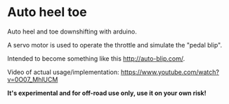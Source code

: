 # Auto heel toe

Auto heel and toe downshifting with arduino.

A servo motor is used to operate the throttle and simulate the "pedal blip".

Intended to become something like this http://auto-blip.com/.

Video of actual usage/implementation: https://www.youtube.com/watch?v=0O07_MhlUCM

**It's experimental and for off-road use only, use it on your own risk!**
